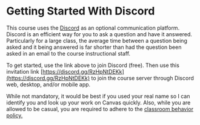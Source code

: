 # Getting Started With Discord

This course uses the [Discord](https://discord.com/) as an optional communication platform.
Discord is an efficient way for you to ask a question and have it answered.
Particularly for a large class, the average time between a question being
asked and it being answered is far shorter than had the question been asked in
an email to the course instructional staff.

To get started, use the link above to join Discord (free). Then use this invitation link [https://discord.gg/RzHpNtDEKk](https://discord.gg/RzHpNtDEKk)
to join the course server through Discord web, desktop, and/or mobile app.

While not mandatory, it would be best if you used your real name so I can identify you and look up your work on Canvas quickly.
Also, while you are allowed to be casual, you are required to adhere to the [classroom behavior policy.](https://sites.auburn.edu/admin/universitypolicies/Policies/PolicyonClassroomBehavior.pdf) 
